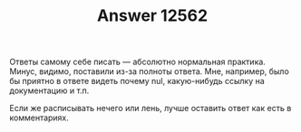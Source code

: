 ﻿---
title: "Answer 12562"
se.owner.user_id: 531666
se.owner.display_name: "DiMithras"
se.owner.link: "https://ru.meta.stackoverflow.com/users/531666/dimithras"
se.answer_id: 12562
se.question_id: 12561
se.post_type: answer
se.is_accepted: True
---
<p>Ответы самому себе писать — абсолютно нормальная практика. Минус, видимо, поставили из-за полноты ответа. Мне, например, было бы приятно в ответе видеть почему nul, какую-нибудь ссылку на документацию и т.п.</p>
<p>Если же расписывать нечего или лень, лучше оставить ответ как есть в комментариях.</p>
